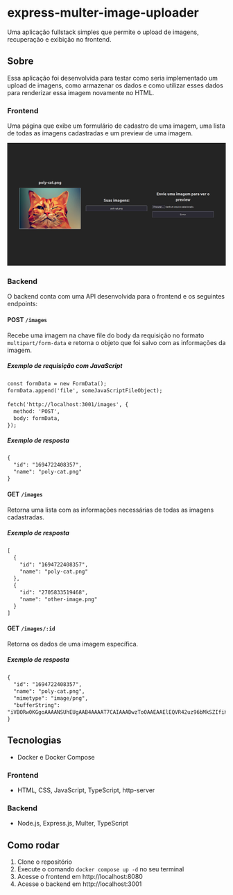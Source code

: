 # express-multer-image-uploader

Uma aplicação fullstack simples que permite o upload de imagens, recuperação e exibição no frontend.

## Sobre

Essa aplicação foi desenvolvida para testar como seria implementado um upload de imagens, como armazenar os dados e como utilizar esses 
dados para renderizar essa imagem novamente no HTML.

### Frontend

Uma página que exibe um formulário de cadastro de uma imagem, uma lista de todas as imagens cadastradas e um preview de uma imagem.

<img src="images/screen-shoot.png" alt="Captura de tela do frontend da aplicação">

### Backend

O backend conta com uma API desenvolvida para o frontend e os seguintes endpoints:

#### POST `/images`

Recebe uma imagem na chave file do body da requisição no formato `multipart/form-data` e retorna o objeto que foi salvo com as informações da imagem.

##### Exemplo de requisição com JavaScript

```
const formData = new FormData();
formData.append('file', someJavaScriptFileObject);

fetch('http://localhost:3001/images', {
  method: 'POST',
  body: formData,
});
```

##### Exemplo de resposta

```
{
  "id": "1694722408357",
  "name": "poly-cat.png"
}
```

#### GET `/images`

Retorna uma lista com as informações necessárias de todas as imagens cadastradas.

##### Exemplo de resposta

```
[
  {
    "id": "1694722408357",
    "name": "poly-cat.png"
  },
  {
    "id": "2705833519468",
    "name": "other-image.png"
  }
]
```

#### GET `/images/:id`

Retorna os dados de uma imagem específica.

##### Exemplo de resposta

```
{
  "id": "1694722408357",
  "name": "poly-cat.png",
  "mimetype": "image/png",
  "bufferString": "iVBORw0KGgoAAAANSUhEUgAAB4AAAAT7CAIAAADwzToOAAEAAElEQVR42uz96bMkSZIfiKmau0fEu/LOrOq..."
}
```

## Tecnologias

- Docker e Docker Compose

### Frontend

- HTML, CSS, JavaScript, TypeScript, http-server

### Backend

- Node.js, Express.js, Multer, TypeScript

## Como rodar

1. Clone o repositório
2. Execute o comando `docker compose up -d` no seu terminal
3. Acesse o frontend em http://localhost:8080
4. Acesse o backend em http://localhost:3001
